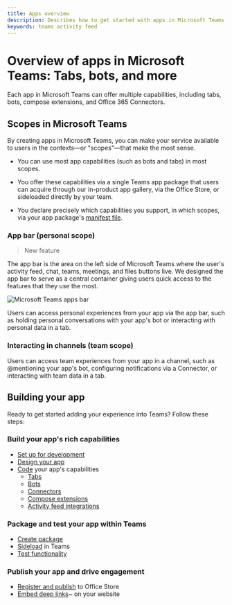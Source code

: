 ```yaml
---
title: Apps overview
description: Describes how to get started with apps in Microsoft Teams
keywords: teams activity feed
---
```


# Overview of apps in Microsoft Teams: Tabs, bots, and more

Each app in Microsoft Teams can offer multiple capabilities, including tabs, bots, compose extensions, and Office 365 Connectors. 

## Scopes in Microsoft Teams

By creating apps in Microsoft Teams, you can make your service available to users in the contexts&mdash;or "scopes"&mdash;that make the most sense.

* You can use most app capabilities (such as bots and tabs) in most scopes. 

* You offer these capabilities via a single Teams app package that users can acquire through our in-product app gallery, via the Office Store, or sideloaded directly by your team.

* You declare precisely which capabilities you support, in which scopes, via your app package's [manifest file](~/reference/schema/manifest-schema).

### App bar (personal scope)

>New feature

The app bar is the area on the left side of Microsoft Teams where the user's activity feed, chat, teams, meetings, and files buttons live. We designed the app bar to serve as a central container giving users quick access to the features that they use the most.

![Microsoft Teams apps bar](~/assets/images/appbar_apps_flyout.png)

Users can access personal experiences from your app via the app bar, such as holding personal conversations with your app's bot or interacting with personal data in a tab.

<!-- TODO screenshot of personal UIs bot and tab  -->

### Interacting in channels (team scope)

Users can access team experiences from your app in a channel, such as @mentioning your app's bot, configuring notifications via a Connector, or interacting with team data in a tab.  

<!-- TODO screenshot of team UIs, bot and tab -->

## Building your app

Ready to get started adding your experience into Teams? Follow these steps:

### Build your app's rich capabilities

* [Set up for development](~/get-started/get-started)
* [Design your app](~/get-started/design)
* [Code](~/get-started/code) your app's capabilities
  * [Tabs](~/concepts/tabs/tabs-overview)
  * [Bots](~/concepts/bots/bots-overview)
  * [Connectors](~/concepts/connectors)
  * [Compose extensions](~/concepts/compose-extensions)
  * [Activity feed integrations](~/concepts/activity-feed)

### Package and test your app within Teams

* [Create package](~/publishing/apps-package)
* [Sideload](~/concepts/apps-sideload) in Teams
* [Test functionality](~reference/general/debug)

### Publish your app and drive engagement

* [Register and publish](~/publishing/apps-publish) to Office Store
* [Embed deep links](~/concepts/deep-links)~ on your website
